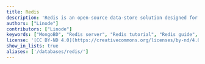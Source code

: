 ```yaml
---
title: Redis
description: 'Redis is an open-source data-store solution designed for deployments in high-performance environments and for applications where performance & flexibility are critical.'
authors: ["Linode"]
contributors: ["Linode"]
keywords: ["MongoBD", "Redis server", "Redis tutorial", "Redis guide", "NoSQL"]
license: '[CC BY-ND 4.0](https://creativecommons.org/licenses/by-nd/4.0)'
show_in_lists: true
aliases: ['/databases/redis/']
---
```


